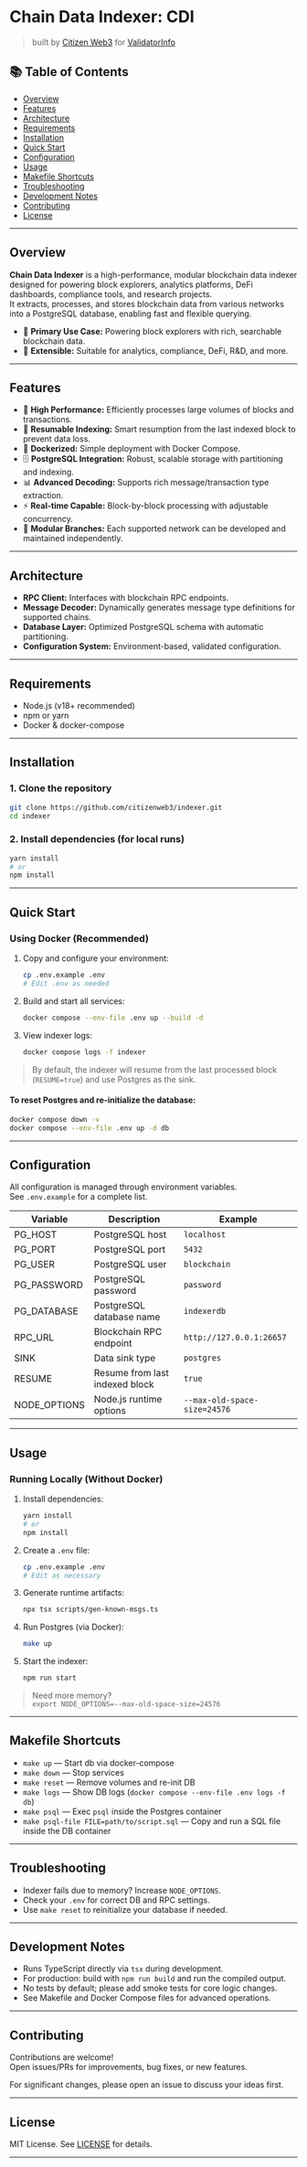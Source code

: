 # Chain Data Indexer: CDI

> built by [Citizen Web3](https://www.citizenweb3.com/) for [ValidatorInfo](https://validatorinfo.com/)

## 📚 Table of Contents

- [Overview](#overview)
- [Features](#features)
- [Architecture](#architecture)
- [Requirements](#requirements)
- [Installation](#installation)
- [Quick Start](#quick-start)
- [Configuration](#configuration)
- [Usage](#usage)
- [Makefile Shortcuts](#makefile-shortcuts)
- [Troubleshooting](#troubleshooting)
- [Development Notes](#development-notes)
- [Contributing](#contributing)
- [License](#license)

---

## Overview

**Chain Data Indexer** is a high-performance, modular blockchain data indexer designed for powering block explorers, analytics platforms, DeFi dashboards, compliance tools, and research projects.  
It extracts, processes, and stores blockchain data from various networks into a PostgreSQL database, enabling fast and flexible querying.

- 🧭 **Primary Use Case:** Powering block explorers with rich, searchable blockchain data.
- 🌌 **Extensible:** Suitable for analytics, compliance, DeFi, R&D, and more.

---

## Features

- 🚀 **High Performance:** Efficiently processes large volumes of blocks and transactions.
- 🔄 **Resumable Indexing:** Smart resumption from the last indexed block to prevent data loss.
- 🐳 **Dockerized:** Simple deployment with Docker Compose.
- 🗄️ **PostgreSQL Integration:** Robust, scalable storage with partitioning and indexing.
- 📊 **Advanced Decoding:** Supports rich message/transaction type extraction.
- ⚡ **Real-time Capable:** Block-by-block processing with adjustable concurrency.
- 🔌 **Modular Branches:** Each supported network can be developed and maintained independently.

---

## Architecture

- **RPC Client:** Interfaces with blockchain RPC endpoints.
- **Message Decoder:** Dynamically generates message type definitions for supported chains.
- **Database Layer:** Optimized PostgreSQL schema with automatic partitioning.
- **Configuration System:** Environment-based, validated configuration.

---

## Requirements

- Node.js (v18+ recommended)
- npm or yarn
- Docker & docker-compose

---

## Installation

### 1. Clone the repository

```bash
git clone https://github.com/citizenweb3/indexer.git
cd indexer
```

### 2. Install dependencies (for local runs)

```bash
yarn install
# or
npm install
```

---

## Quick Start

### Using Docker (Recommended)

1. Copy and configure your environment:
   ```bash
   cp .env.example .env
   # Edit .env as needed
   ```

2. Build and start all services:
   ```bash
   docker compose --env-file .env up --build -d
   ```

3. View indexer logs:
   ```bash
   docker compose logs -f indexer
   ```

> By default, the indexer will resume from the last processed block (`RESUME=true`) and use Postgres as the sink.

#### To reset Postgres and re-initialize the database:
```bash
docker compose down -v
docker compose --env-file .env up -d db
```

---

## Configuration

All configuration is managed through environment variables.  
See `.env.example` for a complete list.

| Variable     | Description                        | Example                  |
| ------------ | ---------------------------------- | ------------------------ |
| PG_HOST      | PostgreSQL host                    | `localhost`              |
| PG_PORT      | PostgreSQL port                    | `5432`                   |
| PG_USER      | PostgreSQL user                    | `blockchain`             |
| PG_PASSWORD  | PostgreSQL password                | `password`               |
| PG_DATABASE  | PostgreSQL database name           | `indexerdb`              |
| RPC_URL      | Blockchain RPC endpoint            | `http://127.0.0.1:26657` |
| SINK         | Data sink type                     | `postgres`               |
| RESUME       | Resume from last indexed block     | `true`                   |
| NODE_OPTIONS | Node.js runtime options            | `--max-old-space-size=24576` |

---

## Usage

### Running Locally (Without Docker)

1. Install dependencies:
    ```bash
    yarn install
    # or
    npm install
    ```

2. Create a `.env` file:
    ```bash
    cp .env.example .env
    # Edit as necessary
    ```

3. Generate runtime artifacts:
    ```bash
    npx tsx scripts/gen-known-msgs.ts
    ```

4. Run Postgres (via Docker):
    ```bash
    make up
    ```

5. Start the indexer:
    ```bash
    npm run start
    ```

> Need more memory?  
> `export NODE_OPTIONS=--max-old-space-size=24576`

---

## Makefile Shortcuts

- `make up` — Start db via docker-compose
- `make down` — Stop services
- `make reset` — Remove volumes and re-init DB
- `make logs` — Show DB logs (`docker compose --env-file .env logs -f db`)
- `make psql` — Exec `psql` inside the Postgres container
- `make psql-file FILE=path/to/script.sql` — Copy and run a SQL file inside the DB container

---

## Troubleshooting

- Indexer fails due to memory? Increase `NODE_OPTIONS`.
- Check your `.env` for correct DB and RPC settings.
- Use `make reset` to reinitialize your database if needed.

---

## Development Notes

- Runs TypeScript directly via `tsx` during development.
- For production: build with `npm run build` and run the compiled output.
- No tests by default; please add smoke tests for core logic changes.
- See Makefile and Docker Compose files for advanced operations.

---

## Contributing

Contributions are welcome!  
Open issues/PRs for improvements, bug fixes, or new features.

For significant changes, please open an issue to discuss your ideas first.

---

## License

MIT License. See [LICENSE](LICENSE) for details.

---
